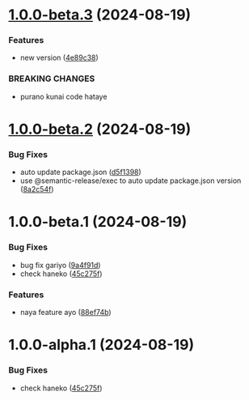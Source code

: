 # [1.0.0-beta.3](https://github.com/ramankarki/learn-git-nginx/compare/v1.0.0-beta.2...v1.0.0-beta.3) (2024-08-19)


### Features

* new version ([4e89c38](https://github.com/ramankarki/learn-git-nginx/commit/4e89c384d9b2acd2c9c655f6448cfba663ed9c8d))


### BREAKING CHANGES

* purano kunai code hataye

# [1.0.0-beta.2](https://github.com/ramankarki/learn-git-nginx/compare/v1.0.0-beta.1...v1.0.0-beta.2) (2024-08-19)


### Bug Fixes

* auto update package.json ([d5f1398](https://github.com/ramankarki/learn-git-nginx/commit/d5f13983e8dcb7e33b7ee6934f80f2c3067c1f56))
* use @semantic-release/exec to auto update package.json version ([8a2c54f](https://github.com/ramankarki/learn-git-nginx/commit/8a2c54fb09a5d453c6755630c7dc601ca7918018))

# 1.0.0-beta.1 (2024-08-19)

### Bug Fixes

- bug fix gariyo ([9a4f91d](https://github.com/ramankarki/learn-git-nginx/commit/9a4f91dff8aecdfe527761475dc13c71c390af44))
- check haneko ([45c275f](https://github.com/ramankarki/learn-git-nginx/commit/45c275f17fb8fea6afa90d1d7081548774ec294f))

### Features

- naya feature ayo ([88ef74b](https://github.com/ramankarki/learn-git-nginx/commit/88ef74bd01a52d0aeb4648ab1b9c9854042f6eac))

# 1.0.0-alpha.1 (2024-08-19)

### Bug Fixes

- check haneko ([45c275f](https://github.com/ramankarki/learn-git-nginx/commit/45c275f17fb8fea6afa90d1d7081548774ec294f))

